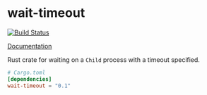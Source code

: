 # wait-timeout

[![Build Status](https://travis-ci.org/alexcrichton/wait-timeout.svg?branch=master)](https://travis-ci.org/alexcrichton/wait-timeout)

[Documentation](http://alexcrichton.com/wait-timeout)

Rust crate for waiting on a `Child` process with a timeout specified.

```toml
# Cargo.toml
[dependencies]
wait-timeout = "0.1"
```
